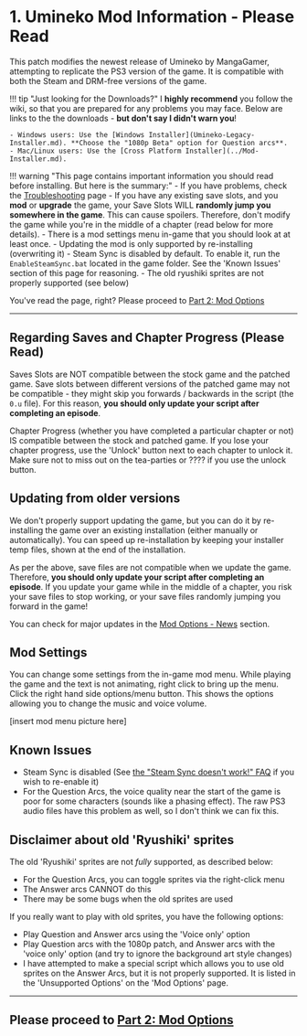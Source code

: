 # 1. Umineko Mod Information - Please Read

This patch modifies the newest release of Umineko by MangaGamer, attempting to replicate the PS3 version of the game. It is compatible with both the Steam and DRM-free versions of the game.

!!! tip "Just looking for the Downloads?"
    I **highly recommend** you follow the wiki, so that you are prepared for any problems you may face. Below are links to the the downloads - **but don't say I didn't warn you**!

    - Windows users: Use the [Windows Installer](Umineko-Legacy-Installer.md). **Choose the "1080p Beta" option for Question arcs**.
    - Mac/Linux users: Use the [Cross Platform Installer](../Mod-Installer.md).

!!! warning "This page contains important information you should read before installing. But here is the summary:"
    - If you have problems, check the [Troubleshooting](Umineko-Part-0-TroubleShooting-and-FAQ.md) page
    - If you have any existing save slots, and you **mod** or **upgrade** the game, your Save Slots WILL **randomly jump you somewhere in the game**. This can cause spoilers. Therefore, don't modify the game while you're in the middle of a chapter (read below for more details).
    - There is a mod settings menu in-game that you should look at at least once.
    - Updating the mod is only supported by re-installing (overwriting it)
    - Steam Sync is disabled by default. To enable it, run the `EnableSteamSync.bat` located in the game folder. See the 'Known Issues' section of this page for reasoning.
    - The old ryushiki sprites are not properly supported (see below)

You've read the page, right? Please proceed to [Part 2: Mod Options](Umineko-Mod-Options.md)

----

## Regarding Saves and Chapter Progress (Please Read)

Saves Slots are NOT compatible between the stock game and the patched game. Save slots between different versions of the patched game may not be compatible - they might skip you forwards / backwards in the script (the `0.u` file). For this reason,  **you should only update your script after completing an episode**.

Chapter Progress (whether you have completed a particular chapter or not) IS compatible between the stock and patched game. If you lose your chapter progress, use the 'Unlock' button next to each chapter to unlock it. Make sure not to miss out on the tea-parties or ???? if you use the unlock button.

## Updating from older versions

We don't properly support updating the game, but you can do it by re-installing the game over an existing installation (either manually or automatically). You can speed up re-installation by keeping your installer temp files, shown at the end of the installation.

As per the above, save files are not compatible when we update the game. Therefore, **you should only update your script after completing an episode**. If you update your game while in the middle of a chapter, you risk your save files to stop working, or your save files randomly jumping you forward in the game!

You can check for major updates in the [Mod Options - News](Umineko-Mod-Options.md#news) section.

## Mod Settings

You can change some settings from the in-game mod menu. While playing the game and the text is not animating, right click to bring up the menu. Click the right hand side options/menu button. This shows the options allowing you to change the music and voice volume.

[insert mod menu picture here]

## Known Issues

- Steam Sync is disabled (See [the "Steam Sync doesn't work!" FAQ](Umineko-Part-0-TroubleShooting-and-FAQ.md#steam-sync-doesnt-work) if you wish to re-enable it)
- For the Question Arcs, the voice quality near the start of the game is poor for some characters (sounds like a phasing effect). The raw PS3 audio files have this problem as well, so I don't think we can fix this.

## Disclaimer about old 'Ryushiki' sprites

The old 'Ryushiki' sprites are not *fully* supported, as described below:

- For the Question Arcs, you can toggle sprites via the right-click menu
- The Answer arcs CANNOT do this
- There may be some bugs when the old sprites are used

If you really want to play with old sprites, you have the following options:

- Play Question and Answer arcs using the 'Voice only' option
- Play Question arcs with the 1080p patch, and Answer arcs with the 'voice only' option (and try to ignore the background art style changes)
- I have attempted to make a special script which allows you to use old sprites on the Answer Arcs, but it is not properly supported. It is listed in the 'Unsupported Options' on the 'Mod Options' page.

----

## **Please proceed to [Part 2: Mod Options](Umineko-Mod-Options.md)**